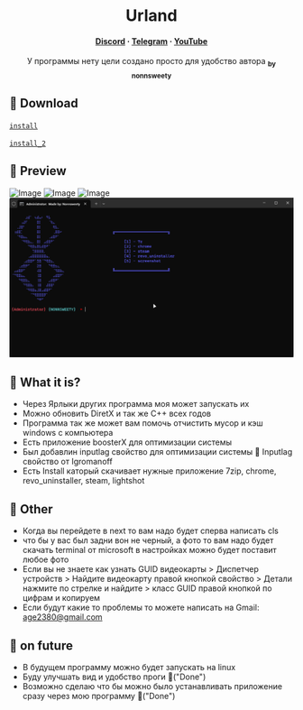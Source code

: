 <h1 align="center">Urland</h1>

<h4 align="center">
  <a href="https://discord.com/invite/SFcSqZatPa" target="_blank">Discord</a>
  ·
  <a href="https://t.me/Trash_sweetyyy" target="_blank">Telegram</a>
  ·
  <a href="https://www.youtube.com/channel/UCeXL-Anplc8_IthxRIIHm7w" target="_blank">YouTube</a>
</h4>

<p align="center"> У программы нету цели создано просто для удобство автора <sub><b>by nonnsweety</b></sub>
</p>

## :star2: Download

[`install`](https://drive.google.com/drive/folders/1Wkaw0HefbGTPyhvJziirbmlt6gDHE_W2?usp=sharing)

[`install_2`](https://drive.google.com/drive/folders/18zr1H0zQUvtbjyXzwzvIVnOihCyLWzCd?usp=sharing)

## :star2: Preview

![Image](for_README_file/image/main.png)
![Image](for_README_file/image/next.png)
![Image](for_README_file/image/inputlag.png)
![Image](for_README_file/image/Install.png)

## :star2: What it is?

- Через Ярлыки других программа моя может запускать их
- Можно обновить DiretX и так же C++ всех годов
- Программа так же может вам помочь отчистить мусор и кэш windows с компьютера
- Есть приложение boosterX для оптимизации системы
- Был добавлин inputlag свойство для оптимизации системы  :star2: Inputlag свойство от Igromanoff
- Есть Install каторый скачивает нужные приложение 7zip, chrome, revo_uninstaller, steam, lightshot

## :star2: Other

- Когда вы перейдете в next то вам надо будет сперва написать cls
- что бы у вас был задни вон не черный, а фото то вам надо будет скачать terminal от microsoft в настройках можно будет поставит любое фото
- Если вы не знаете как узнать GUID видеокарты > Диспетчер устройств > Найдите видеокарту правой кнопкой свойство > Детали нажмите по стрелке и найдите > класс GUID правой кнопкой по цифрам и копируем
- Если будут какие то проблемы то можете написать на Gmail: age2380@gmail.com

## :star2: on future

- В будущем программу можно будет запускать на linux
- Буду улучшать вид и удобство проги :star2:("Done")
- Возможно сделаю что бы можно было устанавливать приложение сразу через мою программу :star2:("Done")

